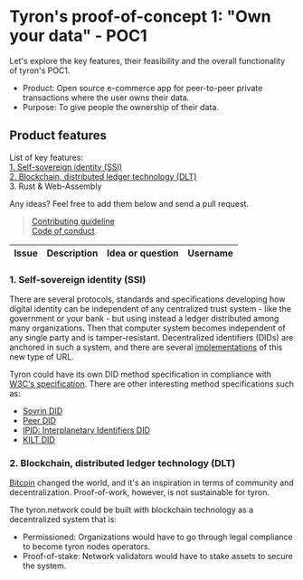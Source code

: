 # Tyron's proof-of-concept 1: "Own your data" - POC1
Let's explore the key features, their feasibility and the overall functionality of tyron's POC1.

 - Product: Open source e-commerce app for peer-to-peer private transactions where the user owns their data. 
 - Purpose: To give people the ownership of their data.
 
## Product features
 List of key features:  
 [1. Self-sovereign identity (SSI)](#1-self-sovereign-identity-ssi)  
 [2. Blockchain, distributed ledger technology (DLT)](#2-blockchain-distributed-ledger-technology-dlt)  
 3. Rust & Web-Assembly

Any ideas? Feel free to add them below and send a pull request. 
> [Contributing guideline](https://github.com/tyronNetwork/tyron/blob/master/CONTRIBUTING.md)  
[Code of conduct](https://github.com/tyronNetwork/tyron/blob/master/CODE_OF_CONDUCT.md).

| Issue | Description | Idea or question | Username |
|---|---|---|---|

### 1. Self-sovereign identity (SSI)
There are several protocols, standards and specifications developing how digital identity can be independent of any centralized trust system - like the government or your bank - but using instead a ledger distributed among many organizations. Then that computer system becomes independent of any single party and is tamper-resistant. Decentralized identifiers (DIDs) are anchored in such a system, and there are several [implementations](https://w3c-ccg.github.io/did-method-registry/#the-registry) of this new type of URL.

Tyron could have its own DID method specification in compliance with [W3C's specification](https://w3c.github.io/did-core/). There are other interesting method specifications such as:
- [Sovrin DID](https://sovrin-foundation.github.io/sovrin/spec/did-method-spec-template.html)
- [Peer DID](https://openssi.github.io/peer-did-method-spec/index.html)
- [IPID: Interplanetary Identifiers DID](https://did-ipid.github.io/ipid-did-method/)
- [KILT DID](https://github.com/KILTprotocol/kilt-did-driver/blob/master/DID%20Method%20Specification.md)

### 2. Blockchain, distributed ledger technology (DLT)
[Bitcoin](https://bitcoin.org/bitcoin.pdf) changed the world, and it's an inspiration in terms of community and decentralization. Proof-of-work, however, is not sustainable for tyron.

The tyron.network could be built with blockchain technology as a decentralized system that is:
- Permissioned: Organizations would have to go through legal compliance to become tyron nodes operators. 
- Proof-of-stake: Network validators would have to stake assets to secure the system.
